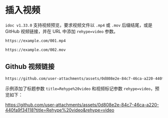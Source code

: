 插入视频
===

`idoc v1.33.0` 支持视频预览，要求视频文件以 `.mp4` 或 `.mov` 后缀结尾，或是 GitHub 视频链接，并在 URL 中添加 `rehype=video` 参数。

```markdown
https://example.com/001.mp4

https://example.com/002.mov
```

## Github 视频链接

```markdown
https://github.com/user-attachments/assets/0d808e2e-84c7-46ca-a220-440fa9f34118?title=Rehype%20video&rehype=video
```

示例添加了标题参数 `title=Rehype%20video` 和视频标记参数 `rehype=video`，预览如下：

https://github.com/user-attachments/assets/0d808e2e-84c7-46ca-a220-440fa9f34118?title=Rehype%20video&rehype=video